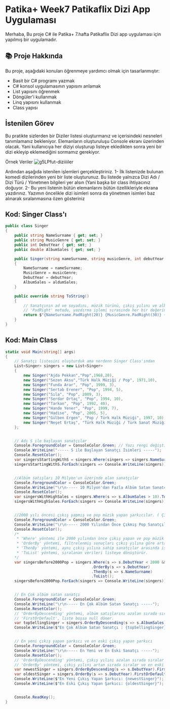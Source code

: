# Patika+ Week7 Patikaflix Dizi App Uygulaması
Merhaba,
Bu proje C# ile Patika+ 7.hafta Patikaflix Dizi app uygulaması için yapılmış bir uygulamadır.

## 📚 Proje Hakkında
Bu proje, aşağıdaki konuları öğrenmeye yardımcı olmak için tasarlanmıştır:
- Basit bir C# programı yazmak
- C# konsol uygulamasının yapısını anlamak
- List yapısını öğrenmek
- Döngüler'i kullanmak
- Linq yapısını kullanmak
- Class yapısı


## İstenilen Görev
Bu pratikte sizlerden bir Diziler listesi oluşturmanız ve içerisindeki nesneleri tanımlamanız bekleniyor. Elemanların oluşturuluşu Console ekranı üzerinden olacak.
Yani kullanıcıya her diziyi oluşturup listeye ekledikten sonra yeni bir dizi ekleyip eklemediğini sormamız gerekiyor.

Örnek Veriler
![g5LPfut-diziiiiler](https://github.com/user-attachments/assets/0917478b-c004-47a1-beb9-eb14894ef0ec)

Ardından aşağıda istenilen işlemleri gerçekleştiriniz.
1- İlk listenizde bulunan komedi dizilerinden yeni bir liste oluşturunuz. Bu listede yalnızca Dizi Adı / Dizi Türü / Yönetmen bilgileri yer alsın (Yani başka bir class ihtiyacınız doğuyor.
2- Bu yeni listenin bütün elemanlarını bütün özellikleriyle ekrana yazdırınız. Yazımın öncelikle dizi isimleri sonra da yönetmen isimleri baz alınarak sıralanmasına özen gösteriniz
    


## Kod: Singer Class'ı
```csharp
public class Singer 
{
    public string NameSurname { get; set; }
    public string MusicGenre { get; set; }
    public int DebutYear { get; set; }
    public double AlbumSales { get; set; }

    public Singer(string nameSurname, string musicGenre, int debutYear, double aldumSales)
    {
        NameSurname = nameSurname;
        MusicGenre = musicGenre;
        DebutYear = debutYear;
        AlbumSales = aldumSales;
    }

    public override string ToString()
    {
        // Sanatçının ad ve soyadını, müzik türünü, çıkış yılını ve albüm satışlarını belirli bir formatta döndürür.
        // 'PadRight' metodu, yazdırma işlemi sırasında her bir değerin sağda hizalanmasını sağlar.
        return $"{NameSurname.PadRight(20)} {MusicGenre.PadRight(30)} {DebutYear}         yaklaşık {AlbumSales} milyon";
    }
}
```

## Kod: Main Class

```csharp
static void Main(string[] args)
{
    // Sanatçı listesini oluşturduk ama nerdenn Singer Class'ından 
    List<Singer> singers = new List<Singer>
    {
        new Singer("Ajda Pekkan","Pop",1968,20),
        new Singer("Sezen Aksu","Türk Halk Müziği / Pop", 1971,10),
        new Singer("Funda Arar", "Pop", 1999, 3),
        new Singer("Sertab Erener", "Pop", 1994, 5),
        new Singer("Sıla", "Pop", 2009, 3),
        new Singer("Serdar Ortaç", "Pop", 1994, 10),
        new Singer("Tarkan", "Pop", 1992, 40),
        new Singer("Hande Yener", "Pop", 1999, 7),
        new Singer("Hadise", "Pop", 2005, 5),
        new Singer("Gülben Ergen", "Pop / Türk Halk Müziği", 1997, 10),
        new Singer("Neşet Ertaş", "Türk Halk Müziği / Türk Sanat Müziği", 1960, 2)
    };


    // Adı S ile başlayan sanatçılar
    Console.ForegroundColor = ConsoleColor.Green; // Yazı rengi değiştirme
    Console.WriteLine("----- S ile Başlayan Sanatçı İsimleri -----");
    Console.ResetColor();
    var singersStartingWithS = singers.Where(singers => singers.NameSurname.StartsWith("S")).ToList(); // where ile filtreledik StartWitd kullan
    singersStartingWithS.ForEach(singers => Console.WriteLine(singers)); // filtrelenen veriyi yazdırdık döngü ile


    //Albüm satışları 10 Milyon'un üzerinde olan sanatçılar
    Console.ForegroundColor = ConsoleColor.Green;
    Console.WriteLine("\r\n----- 10 Milyon'dan Fazla Albüm Satan Sanatçılar -----");
    Console.ResetColor();
    var singersWithHighSales = singers.Where(s => s.AlbumSales > 10).ToList(); // 'Where' yöntemi ile 10 milyonun üzerinde albüm satan sanatçıları filtreliyoruz.
    singersWithHighSales.ForEach(singers => Console.WriteLine(singers));  // filtrelenen veriyi yazdırdık döngü ile


    //2000 yılı öncesi çıkış yapmış ve pop müzik yapan şarkıcılar. ( Çıkış yıllarına göre gruplayarak, alfabetik bir sıralı.
    Console.ForegroundColor = ConsoleColor.Green;
    Console.WriteLine("\r\n----- 2000 Yılından Önce Çıkmış Pop Sanatçıları -----");
    Console.ResetColor();
    /*
     * 'Where' yöntemi ile 2000 yılından önce çıkış yapan ve pop müzik yapan sanatçıları filtreliyoruz.
     * 'OrderBy' yöntemi, filtrelenmiş sonuçları çıkış yılına göre artan sırada sıralar.
     * 'ThenBy' yöntemi, aynı çıkış yılına sahip sanatçılar arasında isimlerine göre alfabetik sıralama yapar.
     * 'ToList' yöntemi, sıralanan verileri listeye dönüştürür.
    */
    var singersBefore2000Pop = singers.Where(s => s.DebutYear < 2000 && s.MusicGenre.Contains("Pop"))
                                      .OrderBy(s => s.DebutYear)
                                      .ThenBy(s => s.NameSurname)
                                      .ToList();
    singersBefore2000Pop.ForEach(singers => Console.WriteLine(singers));


    // En Çok albüm satan sanatçı
    Console.ForegroundColor = ConsoleColor.Green;
    Console.WriteLine("\r\n----- En Çok Albüm Satan Sanatçı -----");
    Console.ResetColor();
    // 'OrderByDescending' yöntemi, albüm satışlarını azalan sırada sıralar ve en yüksek satışa sahip sanatçıyı bulur.
    // 'FirstOrDefault', liste boşsa null döner.
    var topSellingSinger = singers.OrderByDescending(s => s.AlbumSales).FirstOrDefault();
    Console.WriteLine($"En Çok Albüm Satan Sanatçı : {topSellingSinger}");


    // En yeni çıkış yapan şarkıcı ve en eski çıkış yapan şarkıcı
    Console.ForegroundColor = ConsoleColor.Green;
    Console.WriteLine("\r\n----- En Yeni ve En Eski Sanatçı -----");
    Console.ResetColor();
    // 'OrderByDescending' yöntemi, çıkış yılını azalan sırada sıralar ve en yeni sanatçıyı bulur.
    // 'OrderBy' yöntemi, çıkış yılını artan sırada sıralar ve en eski sanatçıyı bulur.
    var newestSinger = singers.OrderByDescending(s => s.DebutYear).First();
    var oldestSinger = singers.OrderBy(s => s.DebutYear).FirstOrDefault();
    Console.WriteLine($"En Yeni Çıkış Yapan Şarkıcı: {newestSinger}");
    Console.WriteLine($"En Eski Çıkış Yapan Şarkıcı: {oldestSinger}");


    Console.ReadKey();
}
```






